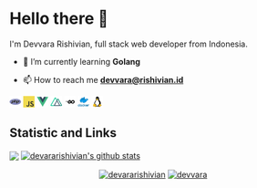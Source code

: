 # Hello there 👋

I'm Devvara Rishivian, full stack web developer from Indonesia.

- 🌱 I’m currently learning **Golang**

- 📫 How to reach me **devvara@rishivian.id**

<p>
<code><img height="20" src="https://raw.githubusercontent.com/github/explore/ccc16358ac4530c6a69b1b80c7223cd2744dea83/topics/php/php.png"></code>
<code><img height="20" src="https://raw.githubusercontent.com/github/explore/80688e429a7d4ef2fca1e82350fe8e3517d3494d/topics/javascript/javascript.png"></code>
<code><img height="20" src="https://raw.githubusercontent.com/github/explore/80688e429a7d4ef2fca1e82350fe8e3517d3494d/topics/vue/vue.png"></code>  
<code><img height="20" src="https://raw.githubusercontent.com/github/explore/37f1f9609f5c48a47f4d9c1a916fc2069fd0141c/topics/nuxt/nuxt.png"></code> 
<code><img height="20" src="https://raw.githubusercontent.com/github/explore/80688e429a7d4ef2fca1e82350fe8e3517d3494d/topics/go/go.png"></code>     
<code><img height="20" src="https://raw.githubusercontent.com/github/explore/80688e429a7d4ef2fca1e82350fe8e3517d3494d/topics/docker/docker.png"></code>
<code><img height="20" src="https://raw.githubusercontent.com/github/explore/80688e429a7d4ef2fca1e82350fe8e3517d3494d/topics/linux/linux.png"></code> 
</p>

## Statistic and Links

<a href="https://github.com/devararishivian"><img align="center" src="https://github-readme-stats.vercel.app/api/top-langs/?username=devararishivian&theme=monokai&hide=css,html,dart&langs_count=6" /></a>&nbsp;<a href="https://github.com/devararishivian"><img align="center" src="https://github-readme-stats.vercel.app/api?username=devararishivian&count_private=true&show_icons=true&theme=monokai&line_height=27" alt="devararishivian's github stats" /></a>


<p align="center">
<a href="https://dev.to/devararishivian" target="blank"><img align="center" src="https://cdn.jsdelivr.net/npm/simple-icons@3.0.1/icons/dev-dot-to.svg" alt="devararishivian" height="30" width="30" /></a>
<a href="https://linkedin.com/in/devvara" target="blank"><img align="center" src="https://cdn.jsdelivr.net/npm/simple-icons@3.0.1/icons/linkedin.svg" alt="devvara" height="30" width="30" /></a>
</p>
